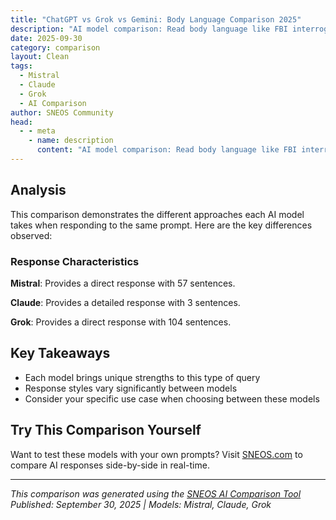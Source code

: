 ```yaml
---
title: "ChatGPT vs Grok vs Gemini: Body Language Comparison 2025"
description: "AI model comparison: Read body language like FBI interrogator - detect lies and emotions..."
date: 2025-09-30
category: comparison
layout: Clean
tags:
  - Mistral
  - Claude
  - Grok
  - AI Comparison
author: SNEOS Community
head:
  - - meta
    - name: description
      content: "AI model comparison: Read body language like FBI interrogator - detect lies and emotions..."
---
```


<ChatComparison
  title="ChatGPT vs Grok vs Gemini: Body Language Comparison 2025"
  prompt="Read body language like FBI interrogator - detect lies and emotions"
  :responses='{
    "Mistral": "Reading body language like an FBI interrogator involves paying close attention to subtle cues that can reveal a person\u0027s true emotions and intentions. Here are some key techniques and signs to look for:\n\n### Detecting Lies\n1. **Microexpressions**: These are brief, involuntary facial expressions that reveal a person\u0027s true emotions. They can last for just a fraction of a second. Common microexpressions include:\n   - **Surprise**: Raised eyebrows, widened eyes, and open mouth.\n   - **Fear**: Raised eyebrows, widened eyes, and open mouth with lips stretched horizontally.\n   - **Disgust**: Wrinkled nose, raised upper lip, and lowered eyebrows.\n   - **Anger**: Lowered eyebrows, tightened lips, and clenched jaw.\n   - **Sadness**: Lowered eyebrows, raised inner corners of the eyebrows, and downturned lips.\n   - **Happiness**: Raised cheeks, crow\u2019s feet wrinkles around the eyes, and upturned lips.\n   - **Contempt**: Tightened lips on one side of the mouth.\n\n2. **Incongruence**: Look for mismatches between what a person is saying and their body language. For example, if someone says they are happy but their shoulders are slumped and their eyes are downcast, they might be lying.\n\n3. **Eye Contact**: Liars often avoid direct eye contact or look away frequently. However, some skilled liars may maintain too much eye contact to appear truthful.\n\n4. **Hand Movements**: Excessive hand movements or fidgeting can indicate nervousness or deception. Conversely, a lack of hand movements when someone is normally expressive can also be a sign.\n\n5. **Touching the Face or Neck**: Touching the face, neck, or mouth can be a sign of anxiety or deception. This is often an unconscious attempt to soothe oneself.\n\n6. **Feet and Legs**: The feet and legs can be very revealing. Pointing the feet towards an exit or shifting weight frequently can indicate a desire to leave or discomfort.\n\n### Detecting Emotions\n1. **Posture**: An open posture (arms uncrossed, body facing you) generally indicates confidence and honesty. A closed posture (arms crossed, body turned away) can indicate defensiveness or discomfort.\n\n2. **Facial Expressions**: Pay attention to the entire face, not just the mouth. The eyes, eyebrows, and forehead can reveal a lot about a person\u0027s emotions.\n\n3. **Breathing**: Rapid or shallow breathing can indicate anxiety or stress. Deep, controlled breathing often indicates calmness or relaxation.\n\n4. **Voice Tone and Pitch**: Changes in voice tone and pitch can reveal emotions. A higher pitch can indicate excitement or nervousness, while a lower pitch can indicate calmness or sadness.\n\n5. **Gestures**: Large, expansive gestures can indicate confidence or excitement. Small, contained gestures can indicate nervousness or discomfort.\n\n6. **Mirroring**: People often mirror the body language of those they feel comfortable with. If someone is mirroring your movements, it can indicate rapport and trust.\n\n### Practical Tips\n1. **Baseline Behavior**: Establish a baseline of the person\u0027s normal behavior. This helps you identify deviations that might indicate deception or emotional shifts.\n\n2. **Context**: Always consider the context of the situation. Body language can be influenced by cultural norms, personal habits, and the environment.\n\n3. **Practice**: Reading body language effectively requires practice. Pay attention to people\u0027s body language in everyday situations to improve your skills.\n\n4. **Avoid Jumping to Conclusions**: Body language is just one piece of the puzzle. Always consider verbal cues, context, and other factors before making a judgment.\n\nBy honing your ability to read body language, you can gain valuable insights into a person\u0027s true feelings and intentions, much like an FBI interrogator.",
    "Claude": "# Reading Body Language Like an FBI Professional\n\n## **Key Deception Indicators**\n\n### **Facial Tells**\n- **Micro-expressions**: Fleeting emotions (1/25th second) that reveal true feelings\n- **Asymmetrical expressions**: One side of face not matching the other\n- **Eye behaviors**: \n  - Rapid blinking or prolonged staring\n  - Looking up-right when recalling (may indicate construction vs. memory)\n  - Pupils dilating under stress\n\n### **Physical Stress Signals**\n- **Self-soothing behaviors**: Touching neck, face, or hair\n- **Barrier creation**: Crossing arms, placing objects between you\n- **Fidgeting**: Foot tapping, pen clicking, hand wringing\n- **Posture shifts**: Leaning away, turning body aside\n\n## **Emotional Reading Techniques**\n\n### **The PEACE Method**\n- **P**lan and prepare observations\n- **E**ngage and explain your attention to detail\n- **A**ccount for baseline behavior first\n- **C**larify inconsistencies you notice\n- **E**valuate clusters of behaviors, not isolated signs\n\n### **Voice Analysis**\n- **Pitch changes**: Higher pitch often indicates stress\n- **Speech patterns**: Stuttering, long pauses, rapid speech\n- **Word choice**: Distancing language (\u0022that woman\u0022 vs. \u0022my wife\u0022)\n\n## **Professional Techniques**\n\n### **Establish Baseline**\nAlways observe normal behavior first:\n- Ask neutral questions initially\n- Note their typical gestures and expressions\n- Watch for deviations from their norm\n\n### **Look for Clusters**\nNever rely on single indicators:\n- Combine 3\u002B consistent signals\n- Watch for timing with specific questions\n- Note duration and intensity\n\n### **Strategic Positioning**\n- Sit at slight angle (less confrontational)\n- Maintain comfortable distance (3-4 feet)\n- Ensure good lighting on their face\n- Keep your own body language open\n\n## **Important Ethical Notes**\n\n- Use these skills for **understanding**, not manipulation\n- Respect privacy and consent in interactions\n- Remember that stress doesn\u0027t always equal deception\n- Consider cultural differences in body language\n- These are indicators, not absolute proof\n\n**Practice responsibly** - these techniques are most effective when used to improve communication and understanding rather than to \u0022catch\u0022 people.",
    "Grok": "Reading body language to detect lies and emotions is a skill often associated with FBI interrogators, behavioral analysts, and psychologists. While no method is 100% foolproof (even polygraphs can be wrong), understanding nonverbal cues can provide valuable insights into someone\u0027s emotional state and potential deception. Here\u2019s a detailed guide inspired by techniques used by professionals like FBI agents, based on behavioral science principles and observational methods.\n\n---\n\n### **1. Establish a Baseline**\nBefore you can detect lies or intense emotions, you need to understand a person\u2019s \u0022normal\u0022 behavior. Everyone has unique mannerisms, so observe how they act when relaxed or truthful. Pay attention to:\n- Their posture (e.g., slouched or upright)\n- Eye movements (e.g., steady or darting)\n- Speech patterns (e.g., pace, tone, pauses)\n- Hand and facial gestures (e.g., fidgeting or stillness)\n\nDeviations from this baseline during specific topics may indicate stress, discomfort, or deception.\n\n---\n\n### **2. Look for Clusters of Behavior**\nA single gesture or expression doesn\u2019t necessarily mean someone is lying or feeling a certain emotion. Instead, look for clusters\u2014multiple cues that align. For example, crossed arms alone might just mean someone is cold, but combined with averted eyes and a tense jaw, it could indicate defensiveness or discomfort.\n\n---\n\n### **3. Key Body Language Cues for Lies and Emotions**\nHere are some common nonverbal signals and what they might mean, based on research by experts like Dr. Paul Ekman (pioneer of microexpressions) and insights from former FBI agents like Joe Navarro (author of *What Every BODY is Saying*).\n\n#### **Facial Expressions and Microexpressions**\n- **Microexpressions:** These are fleeting facial expressions (lasting less than half a second) that reveal true emotions before someone masks them. For example:\n  - A quick flash of fear (widened eyes, raised brows) when asked a sensitive question.\n  - A smirk or subtle lip curl (contempt) when denying something.\n  Learning to spot these takes practice. Dr. Ekman\u2019s training tools can help identify the seven universal emotions: anger, sadness, fear, surprise, disgust, contempt, and happiness.\n- **Eye Contact:** \n  - Avoiding eye contact or excessive blinking can indicate nervousness or discomfort, though it\u2019s not always a sign of lying (cultural differences matter).\n  - Staring too intently might be an attempt to overcompensate and seem truthful.\n- **Mouth and Lips:** \n  - Lip pursing or biting can signal anxiety or withholding information.\n  - Fake smiles often don\u2019t reach the eyes (no crow\u2019s feet or squinting).\n\n#### **Body Posture and Movement**\n- **Defensive Postures:** Crossed arms, turning away, or hunching can indicate discomfort or a desire to distance themselves from a topic.\n- **Fidgeting:** Excessive movements like tapping feet, playing with objects, or adjusting clothing can suggest nervousness. However, some liars freeze their movements to avoid seeming anxious.\n- **Pointing Feet:** Feet often subconsciously point toward where someone wants to go. If their feet point away from you during a conversation, they might want to escape the situation.\n- **Mirroring:** If someone suddenly stops mirroring your body language (a natural rapport-building behavior), it might indicate they\u2019re emotionally disengaged or hiding something.\n\n#### **Hands and Gestures**\n- **Touching Face or Neck:** Rubbing the nose, covering the mouth, or scratching the neck can be signs of stress or deception (these are \u0022pacifying\u0022 behaviors to self-soothe).\n- **Hidden Hands:** Keeping hands in pockets or behind the back might suggest they\u2019re hiding something\u2014either literally or figuratively.\n- **Over-Gesturing:** Exaggerated hand movements during an explanation can be an attempt to distract or overemphasize a point.\n\n#### **Voice and Speech Patterns**\n- **Hesitation or Pauses:** Long pauses before answering or frequent \u201Cum\u201D and \u201Cuh\u201D sounds can indicate someone is crafting a response rather than recalling a memory.\n- **Pitch Changes:** A higher-pitched voice often signals stress or anxiety.\n- **Over-Explaining:** Providing too many unnecessary details can be a sign of constructing a story rather than telling the truth.\n- **Deflection:** Answering a question with a question or changing the subject might indicate avoidance.\n\n---\n\n### **4. Contextual Awareness**\nBody language must be interpreted within context. A person might fidget because they\u2019re cold, not because they\u2019re lying. Cultural norms also play a huge role\u2014direct eye contact is respectful in some cultures and rude in others. Ask yourself:\n- What\u2019s the environment? (Are they uncomfortable due to surroundings?)\n- What\u2019s the stakes? (High-stress situations naturally cause nervous behaviors.)\n- Are there other factors? (Fatigue, medical conditions, or personality traits like introversion.)\n\n---\n\n### **5. Spotting Deception-Specific Red Flags**\nFBI interrogators often look for signs of cognitive load (the mental effort of lying) and emotional leakage:\n- **Inconsistent Stories:** Liars may struggle to keep details straight. Ask the same question in different ways later to check for contradictions.\n- **Delayed Reactions:** Truthful answers often come quickly (from memory), while lies require thought, leading to delays.\n- **Asymmetry:** Genuine emotions often show symmetrically on the face. A one-sided smirk or uneven expression might indicate faking.\n- **Over-Control:** Some liars try to suppress all movement or emotion, appearing unnaturally still or emotionless.\n\n---\n\n### **6. Detecting Specific Emotions**\nBeyond deception, body language can reveal emotions:\n- **Anger:** Clenched jaw, furrowed brows, flared nostrils, tight fists, or leaning forward aggressively.\n- **Fear/Anxiety:** Wide eyes, tense shoulders, shallow breathing, or backing away.\n- **Sadness:** Drooping shoulders, downward gaze, slow movements, or a trembling lower lip.\n- **Happiness (Genuine):** Crinkled eyes, raised cheeks, and a relaxed body posture.\n- **Contempt/Disgust:** One-sided sneer, wrinkled nose, or turning away slightly.\n\n---\n\n### **7. How to Practice Like an FBI Interrogator**\n- **Study Real Footage:** Watch interviews, interrogations, or even reality TV to observe body language. Compare confessed liars (e.g., public figures caught in scandals) to truthful individuals.\n- **People-Watch:** Observe strangers in public settings to guess their emotions or intentions based on posture and gestures.\n- **Learn Microexpressions:** Use resources like Paul Ekman\u2019s online training or books to recognize split-second emotional cues.\n- **Role-Play:** Practice with friends by asking them to lie or tell the truth about something minor and see if you can spot the difference.\n\n---\n\n### **8. FBI-Inspired Interrogation Tips**\nFormer FBI agents like Joe Navarro emphasize building rapport and asking open-ended questions to elicit natural responses. Here\u2019s how to apply it:\n- **Stay Calm and Neutral:** Don\u2019t accuse or show skepticism; it makes people defensive. Keep your tone and body language relaxed to encourage openness.\n- **Ask Open-Ended Questions:** Instead of \u201CDid you take it?\u201D ask, \u201CCan you tell me what happened with the item?\u201D This gives more room for verbal and nonverbal slips.\n- **Use Silence:** After asking a question, stay quiet. People often feel compelled to fill silence, revealing more through words or nervous gestures.\n- **Watch for \u201CHot Spots\u201D:** Note when someone reacts strongly to certain topics (e.g., a sudden shift in posture or tone). Dig deeper into those areas with follow-up questions.\n\n---\n\n### **9. Limitations and Ethics**\n- **It\u2019s Not a Lie Detector:** Even trained professionals can misinterpret cues. Body language is a tool, not evidence.\n- **Avoid Manipulation:** Use these skills ethically, not to exploit or intimidate. FBI agents are trained to seek truth while respecting rights.\n- **False Positives:** Stress or personality traits (e.g., shyness) can mimic deception cues. Don\u2019t jump to conclusions.\n\n---\n\n### **Recommended Resources**\n- **Books:**\n  - *What Every BODY is Saying* by Joe Navarro (former FBI agent)\n  - *The Definitive Book of Body Language* by Allan and Barbara Pease\n  - *Emotions Revealed* by Paul Ekman\n- **Courses:**\n  - Paul Ekman Group\u2019s microexpression training tools (online)\n- **Videos:**\n  - Watch TED Talks or interviews with behavioral experts like Joe Navarro or Paul Ekman.\n  - Analyze real FBI interrogation footage (available on platforms like YouTube, with commentary).\n\n---\n\n### **Final Thought**\nReading body language like an FBI interrogator requires patience, practice, and a deep understanding of human behavior. It\u2019s about observing patterns, not making snap judgments. Start small by noticing cues in everyday interactions, and over time, you\u2019ll develop a sharper eye for lies and emotions. Remember, the goal isn\u2019t to \u201Ccatch\u201D someone\u2014it\u2019s to understand them better."
  }'
  published-date="12:56"
/>

## Analysis

This comparison demonstrates the different approaches each AI model takes when responding to the same prompt. Here are the key differences observed:

### Response Characteristics

**Mistral**: Provides a direct response with 57 sentences. 

**Claude**: Provides a detailed response with 3 sentences. 

**Grok**: Provides a direct response with 104 sentences. 

## Key Takeaways

- Each model brings unique strengths to this type of query
- Response styles vary significantly between models
- Consider your specific use case when choosing between these models

## Try This Comparison Yourself

Want to test these models with your own prompts? Visit [SNEOS.com](https://sneos.com) to compare AI responses side-by-side in real-time.

---

*This comparison was generated using the [SNEOS AI Comparison Tool](https://sneos.com)*
*Published: September 30, 2025 | Models: Mistral, Claude, Grok*
